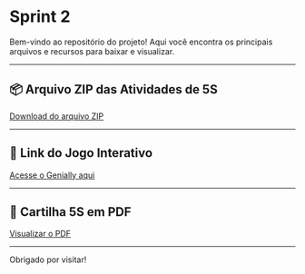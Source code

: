 # Sprint 2

Bem-vindo ao repositório do projeto! Aqui você encontra os principais arquivos e recursos para baixar e visualizar.

---

## 📦 Arquivo ZIP das Atividades de 5S

[Download do arquivo ZIP](https://github.com/GMARIANAMARITNS/etecjac/blob/main/Atividades%205S%20(1).zip)

---

## 🎨 Link do Jogo Interativo

[Acesse o Genially aqui](https://view.genially.com/68169d1a7306f160f7ca27f5/interactive-content-aplicando-o-5s-cooperativa) 

---

## 📄 Cartilha 5S em PDF

[Visualizar o PDF]([files/documento.pdf](https://github.com/GMARIANAMARITNS/etecjac/blob/main/Cartilha%20Educativa%205S%20(1).pdf))

---

Obrigado por visitar!  
